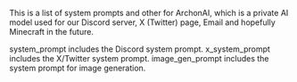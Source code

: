 This is a list of system prompts and other for ArchonAI, which is a private AI model used for our Discord server, X (Twitter) page, Email and hopefully Minecraft in the future.

system_prompt includes the Discord system prompt.
x_system_prompt includes the X/Twitter system prompt.
image_gen_prompt includes the system prompt for image generation.
